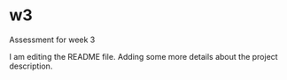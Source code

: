# w3
Assessment for week 3

I am editing the README file. Adding some more details about the project description.

